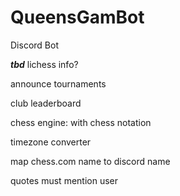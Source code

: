 # QueensGamBot
Discord Bot





***tbd***
lichess info?

announce tournaments

club leaderboard

chess engine: with chess notation

timezone converter

map chess.com name to discord name


quotes must mention user
